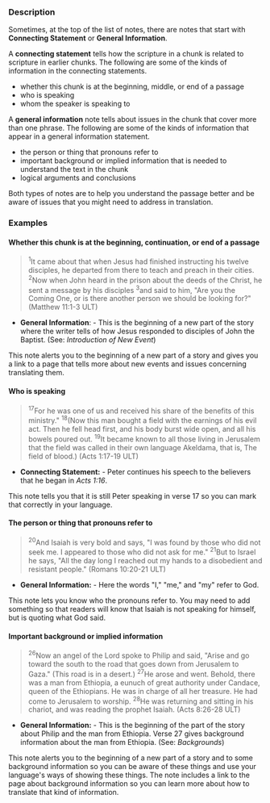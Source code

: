 
### Description

Sometimes, at the top of the list of notes, there are notes that start with **Connecting Statement** or **General Information**.

A **connecting statement** tells how the scripture in a chunk is related to scripture in earlier chunks.  The following are some of the kinds of information in the connecting statements.

* whether this chunk is at the beginning, middle, or end of a passage
* who is speaking
* whom the speaker is speaking to

A **general information** note tells about issues in the chunk that cover more than one phrase.  The following are some of the kinds of information that appear in a general information statement.

* the person or thing that pronouns refer to
* important background or implied information that is needed to understand the text in the chunk
* logical arguments and conclusions

Both types of notes are to help you understand the passage better and be aware of issues that you might need to address in translation.

### Examples

#### Whether this chunk is at the beginning, continuation, or end of a passage

><sup>1</sup>It came about that when Jesus had finished instructing his twelve disciples, he departed from there to teach and preach in their cities. <sup>2</sup>Now when John heard in the prison about the deeds of the Christ, he sent a message by his disciples <sup>3</sup>and said to him, "Are you the Coming One, or is there another person we should be looking for?" (Matthew 11:1-3 ULT)

* **General Information**: - This is the beginning of a new part of the story where the writer tells of how Jesus responded to disciples of John the Baptist. (See: *Introduction of New Event*)

This note alerts you to the beginning of a new part of a story and gives you a link to a page that tells more about new events and issues concerning translating them.

#### Who is speaking

> <sup>17</sup>For he was one of us and received his share of the benefits of this ministry." <sup>18</sup>(Now this man bought a field with the earnings of his evil act. Then he fell head first, and his body burst wide open, and all his bowels poured out. <sup>19</sup>It became known to all those living in Jerusalem that the field was called in their own language Akeldama, that is, The field of blood.) (Acts 1:17-19 ULT)


* **Connecting Statement:** - Peter continues his speech to the believers that he began in *Acts 1:16*.

This note tells you that it is still Peter speaking in verse 17 so you can mark that correctly in your language.

#### The person or thing that pronouns refer to

><sup>20</sup>And Isaiah is very bold and says,
>"I was found by those who did not seek me.
>I appeared to those who did not ask for me."
><sup>21</sup>But to Israel he says, "All the day long I reached out my hands
>to a disobedient and resistant people." (Romans 10:20-21 ULT)


* **General Information:** - Here the words "I," "me," and "my" refer to God.

This note lets you know who the pronouns refer to. You may need to add something so that readers will know that Isaiah is not speaking for himself, but is quoting what God said.

#### Important background or implied information

> <sup>26</sup>Now an angel of the Lord spoke to Philip and said, "Arise and go toward the south to the road that goes down from Jerusalem to Gaza." (This road is in a desert.) <sup>27</sup>He arose and went. Behold, there was a man from Ethiopia, a eunuch of great authority under Candace, queen of the Ethiopians. He was in charge of all her treasure. He had come to Jerusalem to worship. <sup>28</sup>He was returning and sitting in his chariot, and was reading the prophet Isaiah. (Acts 8:26-28 ULT)


* **General Information:** - This is the beginning of the part of the story about Philip and the man from Ethiopia. Verse 27 gives background information about the man from Ethiopia. (See: *Backgrounds*)

This note alerts you to the beginning of a new part of a story and to some background information so you can be aware of these things and use your language's ways of showing these things. The note includes a link to the page about background information so you can learn more about how to translate that kind of information.